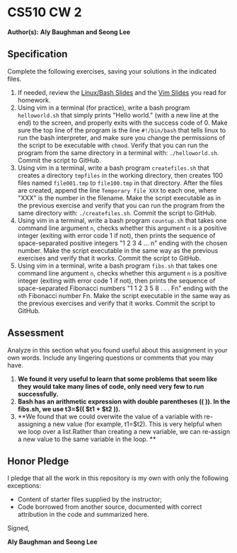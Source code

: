 # CS510 CW 2

**Author(s):** **Aly Baughman and Seong Lee**

## Specification

Complete the following exercises, saving your solutions in the indicated files. 

1. If needed, review the [Linux/Bash Slides](https://slides.com/profdressel/linux-bash-overview) and the [Vim Slides](https://slides.com/profdressel/vim-overview) you read for homework.
1. Using vim in a terminal (for practice), write a bash program ```helloworld.sh``` that simply prints "Hello world." (with a new line at the end) to the screen, and properly exits with the success code of 0. Make sure the top line of the program is the line ```#!/bin/bash``` that tells linux to run the bash interpreter, and make sure you change the permissions of the script to be executable with ```chmod```. Verify that you can run the program from the same directory in a terminal with: ```./helloworld.sh```. Commit the script to GitHub.
1. Using vim in a terminal, write a bash program ```createfiles.sh``` that creates a directory ```tmpfiles``` in the working directory, then creates 100 files named ```file001.tmp``` to ```file100.tmp``` in that directory. After the files are created, append the line ```Temporary file XXX``` to each one, where "XXX" is the number in the filename. Make the script executable as in the previous exercise and verify that you can run the program from the same directory with: ```./createfiles.sh```. Commit the script to GitHub.
1. Using vim in a terminal, write a bash program ```countup.sh``` that takes one command line argument `n`, checks whether this argument `n` is a positive integer (exiting with error code 1 if not), then prints the sequence of space-separated positive integers "1 2 3 4 ... n" ending with the chosen number. Make the script executable in the same way as the previous exercises and verify that it works. Commit the script to GitHub.
1. Using vim in a terminal, write a bash program ```fibs.sh``` that takes one command line argument `n`, checks whether this argument `n` is a positive integer (exiting with error code 1 if not), then prints the sequence of space-separated Fibonacci numbers "1 1 2 3 5 8 . . . Fn" ending with the `n`th Fibonacci number Fn. Make the script executable in the same way as the previous exercises and verify that it works. Commit the script to GitHub.

## Assessment

Analyze in this section what you found useful about this assignment in your own words. Include any lingering questions or comments that you may have.

1. **We found it very useful to learn that some problems that seem like they would take many lines of code, only need very few to run successfully.**
2. **Bash has an arithmetic expression with double parentheses (( )). In the fibs.sh, we use t3=$(( $t1 + $t2 )).**
3. **We found that we could  overwite the value of a variable with re-assigning a new value (for example, t1=$t2). This is very helpful when we loop over a list.Rather than creating a new variable, we can re-assign a new value to the same variable in the loop. **
## Honor Pledge

I pledge that all the work in this repository is my own with only the following exceptions:

* Content of starter files supplied by the instructor;
* Code borrowed from another source, documented with correct attribution in the code and summarized here.

Signed,

**Aly Baughman and Seong Lee**

